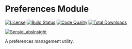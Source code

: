 # Preferences Module

[![License](https://img.shields.io/badge/license-MIT-brightgreen.svg)](https://packagist.org/packages/anomaly/preferences-module) 
[![Build Status](https://scrutinizer-ci.com/g/anomalylabs/preferences-module/badges/build.png?b=master)](https://scrutinizer-ci.com/g/anomalylabs/preferences-module/build-status/master)
[![Code Quality](http://img.shields.io/scrutinizer/g/anomalylabs/preferences-module.svg)](https://scrutinizer-ci.com/g/anomalylabs/preferences-module/)
[![Total Downloads](http://img.shields.io/packagist/dt/anomaly/preferences-module.svg)](https://packagist.org/packages/anomaly/preferences-module)

[![SensioLabsInsight](https://insight.sensiolabs.com/projects/bebf9ffb-c478-4997-bbfb-57be3ccb9ddd/small.png)](https://insight.sensiolabs.com/projects/bebf9ffb-c478-4997-bbfb-57be3ccb9ddd)

A preferences management utility.
